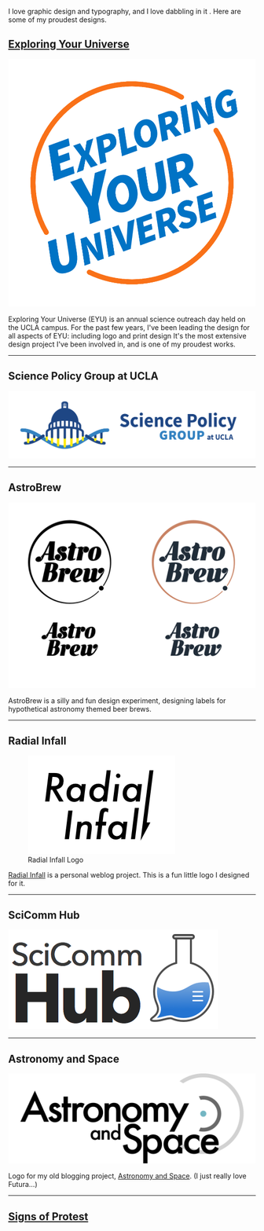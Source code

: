 I love graphic design and typography, and I love dabbling in it . Here are some of my proudest designs.

## [Exploring Your Universe](https://www.exploringyouruniverse.org)
![Exploring Your Universe: Logo](./resources/EYU.png "Exploring Your Universe")

Exploring Your Universe (EYU) is an annual science outreach day held on the UCLA campus. For the past few years, I've been leading the design for all aspects of EYU: including logo and print design It's the most extensive design project I've been involved in, and is one of my proudest works.

---

## Science Policy Group at UCLA
![Science Policy Group at UCLA: Logo + Wordmark](./resources/SciPolUCLA.png "Science Policy Group at UCLA")

---

## AstroBrew
![AstroBrew: Monotone and Color Logos and Wordmarks](./resources/AstroBrew_Logos.png "AstroBrew Logos")

AstroBrew is a silly and fun design experiment, designing labels for hypothetical astronomy themed beer brews.

---

## Radial Infall
<figure>
<img src="./resources/RadialInfall_1x.png" srcset="./resources/RadialInfall_2x.png 2x" alt="Radial Infall Logo" title="Radial Infall" />
<figcaption>Radial Infall Logo</figcaption>
</figure>

[Radial Infall](http://radialinfall.com) is a personal weblog project. This is a fun little logo I designed for it.

---

## SciComm Hub
![SciComm Hub: Wordmark + Logo](./resources/SciCommHub.png "SciCommHub")

---

## Astronomy and Space
![Astronomy and Space Logo](./resources/AstronomyandSpace.png "Astronomy and Space")

Logo for my old blogging project, [Astronomy and Space](http://astronomyandspace.net). (I just really love Futura…)

---

## [Signs of Protest](./protest/)
